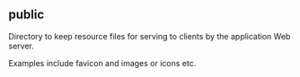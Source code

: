 ## public

Directory to keep resource files for serving to clients by the application Web server.

Examples include favicon and images or icons etc.